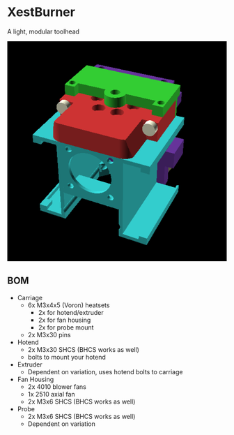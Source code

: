 # XestBurner
 A light, modular toolhead

![image](demo.png)

## BOM
 - Carriage
   - 6x M3x4x5 (Voron) heatsets
     - 2x for hotend/extruder
     - 2x for fan housing
     - 2x for probe mount
   - 2x M3x30 pins
 - Hotend
   - 2x M3x30 SHCS (BHCS works as well)
   - bolts to mount your hotend
 - Extruder
   - Dependent on variation, uses hotend bolts to carriage
 - Fan Housing
   - 2x 4010 blower fans
   - 1x 2510 axial fan
   - 2x M3x6 SHCS (BHCS works as well)
 - Probe
   - 2x M3x6 SHCS (BHCS works as well)
   - Dependent on variation
